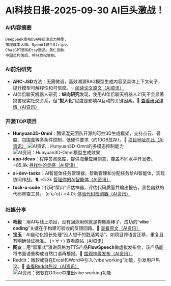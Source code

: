 
# AI科技日报-2025-09-30 AI巨头激战！
### **AI内容摘要**
```
DeepSeek发布DSA稀疏注意力模型，
推理成本大降。OpenAI联手Stripe，
ChatGPT直购Etsy商品。黄仁勋称
中国芯片落后，呼吁放松管制。
```
### AI前沿研究
*   **ARC-JSD**方法：无需微调，高效溯源RAG模型生成内容至具体上下文句子，提升模型可解释性和可信度。💡 [阅读论文原文（AI资讯）](https://arxiv.org/abs/2505.16415)
*   AI伴侣聊天机器人研究：**纵向研究**发现，使用AI伴侣聊天机器人21天不会显著损害现实社交关系，但“**拟人化**”程度是影响AI互动的关键因素。🤔 [查看研究详情（AI资讯）](https://arxiv.org/abs/2509.19515)
### 开源TOP项目
*   **Hunyuan3D-Omni**：腾讯混元团队开源的可控3D生成框架，支持点云、骨骼、包围盒等多条件控制，低硬件要求（约10GB显存）。🤯 [项目地址在此（AI资讯）](https://github.com/Tencent-Hunyuan/Hunyuan3D-Omni)
    ![AI资讯：Hunyuan3D-Omni的多模态控制能力](https://cdnv2.ruguoapp.com/FqIjmInHp-yV87NdRjL2vxKyJfYkv3.png)
    ![AI资讯：Hunyuan3D-Omni模型生成效果](https://cdnv2.ruguoapp.com/FiZC89z05JEwnuUMKFVgrZz8Yhd5v3.png)
*   **app-ideas**：程序员灵感库，提供海量应用创意，覆盖不同水平开发者。⭐85.9k  [寻找你的灵感（AI资讯）](https://github.com/florinpop17/app-ideas)
*   **ai-dev-tasks**：AI智能体任务管理器，帮助管理和分配任务给AI智能体，实现协同作战。🐈 ⭐5.3k [管理你的AI智能体（AI资讯）](https://github.com/snarktank/ai-dev-tasks)
*   **fuck-u-code**：代码“屎山”评估神器，评估代码质量并输出报告，黑色幽默的代码审查工具。 (o´ω'o)ﾉ ⭐4.0k [体验代码检测器（AI资讯）](https://github.com/Done-0/fuck-u-code)
### 社媒分享
*   **杨毅**：用AI写线上项目，没有回测用例就是狗熊掰棒子，成功的“**vibe coding**”关键在于构建可验收的反馈回路。🤡 [查看原文（AI资讯）](https://x.com/Yangyixxxx/status/1972584178748366976)
*   **宝玉**：AI自动化擅长处理“没人想干的脏活累活”，如项目跨语言迁移，重复且有明确验证标准。 (✧∀✧) [查看原帖（AI资讯）](https://x.com/dotey/status/1972373955597267056)
*   **网友**：用“雷军式”演讲风格为TTS产品**FlowSpeech**做虚拟发布会，该产品能将书面语重构成自然口语再播报。🎤 [围观神级发布（AI资讯）](https://x.com/oran_ge/status/1972319996950012225)
*   Reddit：微软或将在Excel和Word中引入“vibe working”功能，引发用户热议。🕺 [查看Reddit热议（AI资讯）](https://www.reddit.com/r/artificial/comments/1nticv5/microsoft_launches_vibe_working_in_excel_and_word/)
    ![AI资讯：微软在Office中推出vibe working功能](https://source.hubtoday.app/images/2025/09/news_01k6b0htw4e0d8mxr1rky6jhws.avif)
---